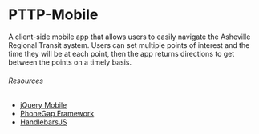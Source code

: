 PTTP-Mobile
===========

A client-side mobile app that allows users to easily navigate the Asheville Regional Transit system.  Users can set
multiple points of interest and the time they will be at each point, then the app returns directions to get between
the points on a timely basis.

###### Resources
* [jQuery Mobile](http://jquerymobile.com/)
* [PhoneGap Framework](http://phonegap.com/)
* [HandlebarsJS](http://handlebarsjs.com/)
